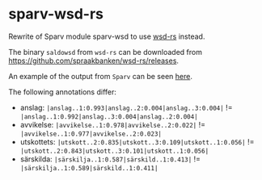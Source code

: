 # sparv-wsd-rs

Rewrite of Sparv module sparv-wsd to use [wsd-rs](https://github.com/spraakbanken/wsd-rs) instead.

The binary `saldowsd` from `wsd-rs` can be downloaded from <https://github.com/spraakbanken/wsd-rs/releases>.

An example of the output from `Sparv` can be seen [here](./assets/small/bet-2018-2021-1-short_export.gold.xml).

The following annotations differ:

- anslag: `|anslag..1:0.993|anslag..2:0.004|anslag..3:0.004|` != `|anslag..1:0.992|anslag..3:0.004|anslag..2:0.004|`
- avvikelse: `|avvikelse..1:0.978|avvikelse..2:0.022|` != `|avvikelse..1:0.977|avvikelse..2:0.023|`
- utskottets: `|utskott..2:0.835|utskott..3:0.109|utskott..1:0.056|` != `|utskott..2:0.843|utskott..3:0.101|utskott..1:0.056|`
- särskilda: `|särskilja..1:0.587|särskild..1:0.413|` != `|särskilja..1:0.589|särskild..1:0.411|`
